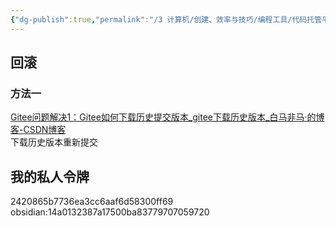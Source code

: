 ```yaml
---
{"dg-publish":true,"permalink":"/3 计算机/创建、效率与技巧/编程工具/代码托管平台/gitee/gitee使用/","title":"gitee使用"}
---
```



## 回滚
### 方法一
[Gitee问题解决1：Gitee如何下载历史提交版本\_gitee下载历史版本\_白马非马·的博客-CSDN博客](https://blog.csdn.net/qq_42974034/article/details/129496908)  
下载历史版本重新提交

## 我的私人令牌
2420865b7736ea3cc6aaf6d58300ff69  
obsidian:14a0132387a17500ba83779707059720